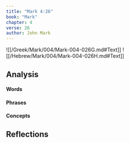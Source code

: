 ```yaml
---
title: "Mark 4:26"
book: "Mark"
chapter: 4
verse: 26
author: John Mark
---
```

![[/Greek/Mark/004/Mark-004-026G.md#Text]]
![[/Hebrew/Mark/004/Mark-004-026H.md#Text]]

## Analysis

#### Words

#### Phrases

#### Concepts

## Reflections
